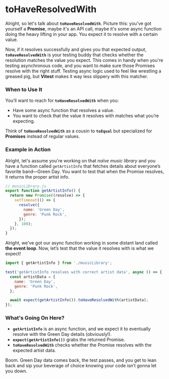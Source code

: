 # toHaveResolvedWith

Alright, so let's talk about **`toHaveResolvedWith`**. Picture this: you’ve got yourself a **Promise**, maybe it's an API call, maybe it's some async function doing the heavy lifting in your app. You expect it to resolve with a certain value.

Now, if it resolves successfully and gives you that expected output, **`toHaveResolvedWith`** is your testing buddy that checks whether the resolution matches the value you expect. This comes in handy when you're testing asynchronous code, and you want to make sure those Promises resolve with the right stuff. Testing async logic used to feel like wrestling a greased pig, but **Vitest** makes it way less slippery with this matcher.

### When to Use It

You’ll want to reach for **`toHaveResolvedWith`** when you:

- Have some async function that resolves a value.
- You want to check that the value it resolves with matches what you’re expecting.

Think of **`toHaveResolvedWith`** as a cousin to **`toEqual`** but specialized for **Promises** instead of regular values.

### Example in Action

Alright, let's assume you're working on that _naïve music library_ and you have a function called `getArtistInfo` that fetches details about everyone’s favorite band—Green Day. You want to test that when the Promise resolves, it returns the proper artist info.

```javascript
// musicLibrary.js
export function getArtistInfo() {
  return new Promise((resolve) => {
    setTimeout(() => {
      resolve({
        name: 'Green Day',
        genre: 'Punk Rock',
      });
    }, 100);
  });
}
```

Alright, we've got our async function working in some distant land called **the event loop**. Now, let’s test that the value it resolves with is what we expect!

```javascript
import { getArtistInfo } from './musicLibrary';

test('getArtistInfo resolves with correct artist data', async () => {
  const artistData = {
    name: 'Green Day',
    genre: 'Punk Rock',
  };

  await expect(getArtistInfo()).toHaveResolvedWith(artistData);
});
```

### What's Going On Here?

- **`getArtistInfo`** is an async function, and we expect it to eventually resolve with the Green Day details (obviously!).
- **`expect(getArtistInfo())`** grabs the returned Promise.
- **`toHaveResolvedWith`** checks whether the Promise resolves with the expected artist data.

Boom. Green Day data comes back, the test passes, and you get to lean back and sip your beverage of choice knowing your code isn’t gonna let you down.
